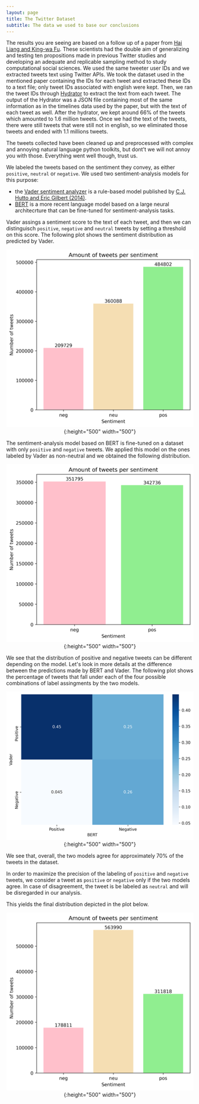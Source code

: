 ```yaml
---
layout: page
title: The Twitter Dataset
subtitle: The data we used to base our conclusions
---
```


The results you are seeing are based on a follow up of a paper from [Hai Liang and King-wa Fu](https://journals.plos.org/plosone/article?id=10.1371/journal.pone.0134270). These scientists had the double aim of generalizing and testing ten propositions made in previous Twitter studies and developing an adequate and replicable sampling method to study computational social sciences. We used the same tweeter user IDs and we extracted tweets text using Twitter APIs. We took the dataset used in the mentioned paper containing the IDs for each tweet and extracted these IDs to a text file; only tweet IDs associated with english were kept. Then, we ran the tweet IDs through [Hydrator](https://github.com/DocNow/hydrator) to extract the text from each tweet. The output of the Hydrator was a JSON file containing most of the same information as in the timelines data used by the paper, but with the text of each tweet as well. After the hydrator, we kept around 66% of the tweets which amounted to 1.6 million tweets. Once we had the text of the tweets, there were still tweets that were still not in english, so we eliminated those tweets and ended with 1.1 millions tweets. 

The tweets collected have been cleaned up and preprocessed with complex and annoying natural language python toolkits, but dont't we will not annoy you with those. Everything went well though, trust us.

We labeled the tweets based on the sentiment they convey, as either ```positive```, ```neutral``` or  ```negative```.
We used two sentiment-analysis models for this purpose:
* the [Vader sentiment analyzer](https://github.com/cjhutto/vaderSentiment) is a rule-based model published by [C.J. Hutto and Eric Gilbert (2014)](https://www.aaai.org/ocs/index.php/ICWSM/ICWSM14/paper/view/8109/8122).
* [BERT](https://arxiv.org/abs/1810.04805) is a more recent language model based on a large neural architecrture that can be fine-tuned for sentiment-analysis tasks.

Vader assings a sentiment score to the text of each tweet, and then we can distinguisch ```positive```, ```negative``` and ```neutral``` tweets by setting a threshold on this score. The following plot shows the sentiment distribution as predicted by Vader.

<span style="display:block;text-align:center"> ![Vader](vader_sent_distrib.png){:height="500" width="500"} </span>

The sentiment-analysis model based on BERT is fine-tuned on a dataset with only ```positive``` and ```negative``` tweets. We applied this model on the ones labeled by Vader as non-neutral and we obtained the following distribution.

<span style="display:block;text-align:center"> ![BERT](bert_sent_distrib.png){:height="500" width="500"} </span>

We see that the distribution of positive and negative tweets can be different depending on the model. Let's look in more details at the difference between the predictions made by BERT and Vader. The following plot shows the percentage of tweets that fall under each of the four possible combinations of label assingments by the two models.

<span style="display:block;text-align:center"> ![agreement](agreement.png){:height="500" width="500"} </span>

We see that, overall, the two models agree for approximately 70% of the tweets in the dataset.

In order to maximize the precision of the labeling of ```positive``` and ```negative``` tweets, we consider a tweet as ```positive``` or ```negative``` only if the two models agree. In case of disagreement, the tweet is be labeled as ```neutral``` and will be disregarded in our analysis.

This yields the final distribution depicted in the plot below.


<span style="display:block;text-align:center"> ![FINAL](final_distrib.png){:height="500" width="500"} </span>

